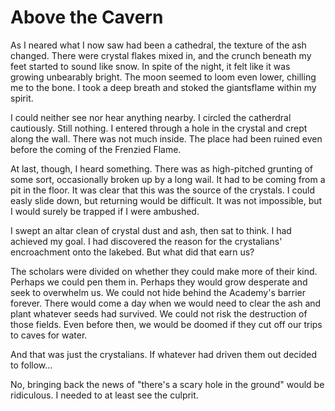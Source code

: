 # Above the Cavern

As I neared what I now saw had been a cathedral, the texture of the ash changed. There were crystal flakes mixed in, and the crunch beneath my feet started to sound like snow. In spite of the night, it felt like it was growing unbearably bright. The moon seemed to loom even lower, chilling me to the bone. I took a deep breath and stoked the giantsflame within my spirit.

I could neither see nor hear anything nearby. I circled the catherdral cautiously. Still nothing. I entered through a hole in the crystal and crept along the wall. There was not much inside. The place had been ruined even before the coming of the Frenzied Flame.

At last, though, I heard something. There was as high-pitched grunting of some sort, occasionally broken up by a long wail. It had to be coming from a pit in the floor. It was clear that this was the source of the crystals. I could easly slide down, but returning would be difficult. It was not impossible, but I would surely be trapped if I were ambushed.

I swept an altar clean of crystal dust and ash, then sat to think. I had achieved my goal. I had discovered the reason for the crystalians' encroachment onto the lakebed. But what did that earn us?

The scholars were divided on whether they could make more of their kind. Perhaps we could pen them in. Perhaps they would grow desperate and seek to overwhelm us. We could not hide behind the Academy's barrier forever. There would come a day when we would need to clear the ash and plant whatever seeds had survived. We could not risk the destruction of those fields. Even before then, we would be doomed if they cut off our trips to caves for water.

And that was just the crystalians. If whatever had driven them out decided to follow…

No, bringing back the news of "there's a scary hole in the ground" would be ridiculous. I needed to at least see the culprit.

